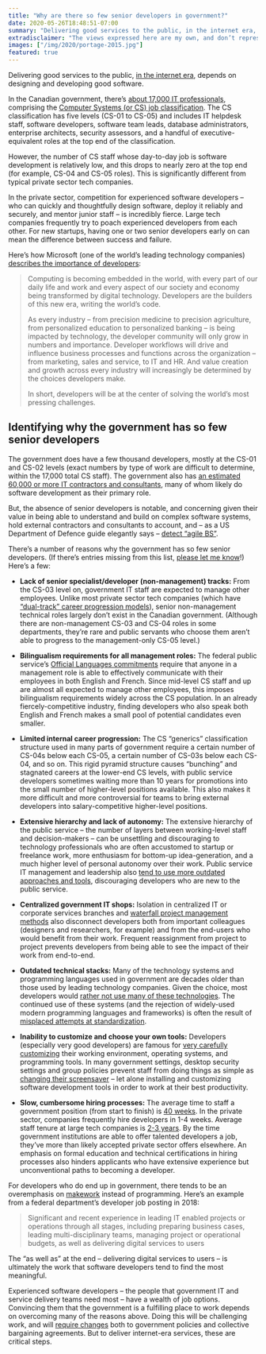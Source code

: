 ```yaml
---
title: "Why are there so few senior developers in government?"
date: 2020-05-26T18:48:51-07:00
summary: "Delivering good services to the public, in the internet era, depends on designing and developing good software. Although there are about 17,000 IT professionals in the Canadian government (and an estimated 60,000 contractors and consultants), there are very few senior developers within the public service. Here are a few reasons why."
extradisclaimer: "The views expressed here are my own, and don’t represent the opinions of my team or my employer."
images: ["/img/2020/portage-2015.jpg"]
featured: true
---
```


Delivering good services to the public, [in the internet era](https://public.digital/2018/10/12/internet-era-ways-of-working/), depends on designing and developing good software. 

In the Canadian government, there’s [about 17,000 IT professionals](https://ppforum.ca/publications/developing-canadas-digital-ready-public-service/), comprising the [Computer Systems (or CS) job classification](https://www.tbs-sct.gc.ca/agreements-conventions/view-visualiser-eng.aspx?id=1). The CS classification has five levels (CS-01 to CS-05) and includes IT helpdesk staff, software developers, software team leads, database administrators, enterprise architects, security assessors, and a handful of executive-equivalent roles at the top end of the classification. 

However, the number of CS staff whose day-to-day job is software development is relatively low, and this drops to nearly zero at the top end (for example, CS-04 and CS-05 roles). This is significantly different from typical private sector tech companies. 

In the private sector, competition for experienced software developers – who can quickly and thoughtfully design software, deploy it reliably and securely, and mentor junior staff – is incredibly fierce. Large tech companies frequently try to poach experienced developers from each other. For new startups, having one or two senior developers early on can mean the difference between success and failure. 

Here’s how Microsoft (one of the world’s leading technology companies) [describes the importance of developers](https://blogs.microsoft.com/blog/2018/06/04/microsoft-github-empowering-developers/):

> Computing is becoming embedded in the world, with every part of our daily life and work and every aspect of our society and economy being transformed by digital technology. Developers are the builders of this new era, writing the world’s code. 
> 
> As every industry – from precision medicine to precision agriculture, from personalized education to personalized banking – is being impacted by technology, the developer community will only grow in numbers and importance. Developer workflows will drive and influence business processes and functions across the organization – from marketing, sales and service, to IT and HR. And value creation and growth across every industry will increasingly be determined by the choices developers make.
> 
> In short, developers will be at the center of solving the world’s most pressing challenges.

## Identifying why the government has so few senior developers

The government does have a few thousand developers, mostly at the CS-01 and CS-02 levels (exact numbers by type of work are difficult to determine, within the 17,000 total CS staff). The government also has [an estimated 60,000 or more IT contractors and consultants](https://itac.ca/wp-content/uploads/2019/05/ITAC-Commercial-first-doc-mar2019.pdf), many of whom likely do software development as their primary role.

But, the absence of senior developers is notable, and concerning given their value in being able to understand and build on complex software systems, hold external contractors and consultants to account, and – as a US Department of Defence guide elegantly says – [detect “agile BS”](https://media.defense.gov/2018/Oct/09/2002049591/-1/-1/0/DIB_DETECTING_AGILE_BS_2018.10.05.PDF). 

There’s a number of reasons why the government has so few senior developers. (If there’s entries missing from this list, [please let me know](mailto:sean@theboots.ca?subject=Developers)!) Here’s a few:

*   **Lack of senior specialist/developer (non-management) tracks:** From the CS-03 level on, government IT staff are expected to manage other employees. Unlike most private sector tech companies (which have [“dual-track” career progression models](https://www.nytimes.com/1986/11/16/business/holding-on-to-technical-talent.html)), senior non-management technical roles largely don’t exist in the Canadian government. (Although there are non-management CS-03 and CS-04 roles in some departments, they’re rare and public servants who choose them aren’t able to progress to the management-only CS-05 level.)

*   **Bilingualism requirements for all management roles:** The federal public service’s [Official Languages commitments](https://www.tbs-sct.gc.ca/pol/doc-eng.aspx?id=26168) require that anyone in a management role is able to effectively communicate with their employees in both English and French. Since mid-level CS staff and up are almost all expected to manage other employees, this imposes bilingualism requirements widely across the CS population. In an already fiercely-competitive industry, finding developers who also speak both English and French makes a small pool of potential candidates even smaller.

*   **Limited internal career progression:** The CS “generics” classification structure used in many parts of government require a certain number of CS-04s below each CS-05, a certain number of CS-03s below each CS-04, and so on. This rigid pyramid structure causes “bunching” and stagnated careers at the lower-end CS levels, with public service developers sometimes waiting more than 10 years for promotions into the small number of higher-level positions available. This also makes it more difficult and more controversial for teams to bring external developers into salary-competitive higher-level positions.

*   **Extensive hierarchy and lack of autonomy:** The extensive hierarchy of the public service – the number of layers between working-level staff and decision-makers – can be unsettling and discouraging to technology professionals who are often accustomed to startup or freelance work, more enthusiasm for bottom-up idea-generation, and a much higher level of personal autonomy over their work. Public service IT management and leadership also [tend to use more outdated approaches and tools](https://sboots.ca/2020/05/20/the-cycle-of-bad-government-software/), discouraging developers who are new to the public service.

*   **Centralized government IT shops:** Isolation in centralized IT or corporate services branches and [waterfall project management methods](https://sboots.ca/2020/01/28/introducing-agile-to-large-organizations-is-a-subtractive-process-not-an-additive-one/) also disconnect developers both from important colleagues (designers and researchers, for example) and from the end-users who would benefit from their work. Frequent reassignment from project to project prevents developers from being able to see the impact of their work from end-to-end.

*   **Outdated technical stacks:** Many of the technology systems and programming languages used in government are decades older than those used by leading technology companies. Given the choice, most developers would [rather not use many of these technologies](https://insights.stackoverflow.com/survey/2020#technology-most-loved-dreaded-and-wanted-languages-dreaded). The continued use of these systems (and the rejection of widely-used modern programming languages and frameworks) is often the result of [misplaced attempts at standardization](https://sboots.ca/2020/02/04/perils-of-standardization/).

*   **Inability to customize and choose your own tools:** Developers (especially very good developers) are famous for [very carefully customizing](https://twitter.com/nnja/status/1087464173016047616) their working environment, operating systems, and programming tools. In many government settings, desktop security settings and group policies prevent staff from doing things as simple as [changing their screensaver](https://twitter.com/seansworkcomput/status/1047486440744132609) – let alone installing and customizing software development tools in order to work at their best productivity.

*   **Slow, cumbersome hiring processes:** The average time to staff a government position (from start to finish) is [40 weeks](https://internal-red-tape-reduction-report.github.io/chapter-3/#the-problem-the-process-takes-too-long-to-complete). In the private sector, companies frequently hire developers in 1-4 weeks. Average staff tenure at large tech companies is [2-3 years](https://www.businessinsider.com/average-employee-tenure-retention-at-top-tech-companies-2018-4). By the time government institutions are able to offer talented developers a job, they’ve more than likely accepted private sector offers elsewhere. An emphasis on formal education and technical certifications in hiring processes also hinders applicants who have extensive experience but unconventional paths to becoming a developer.

For developers who do end up in government, there tends to be an overemphasis on [makework](https://sboots.ca/2020/01/28/introducing-agile-to-large-organizations-is-a-subtractive-process-not-an-additive-one/) instead of programming. Here’s an example from a federal department’s developer job posting in 2018:

> Significant and recent experience in leading IT enabled projects or operations through all stages, including preparing business cases, leading multi-disciplinary teams, managing project or operational budgets, as well as delivering digital services to users

The “as well as” at the end – delivering digital services to users – is ultimately the work that software developers tend to find the most meaningful. 

Experienced software developers – the people that government IT and service delivery teams need most – have a wealth of job options. Convincing them that the government is a fulfilling place to work depends on overcoming many of the reasons above. Doing this will be challenging work, and will [require changes](https://sboots.ca/2019/12/26/suggestions-for-the-next-gc-cio/) both to government policies and collective bargaining agreements. But to deliver internet-era services, these are critical steps.
